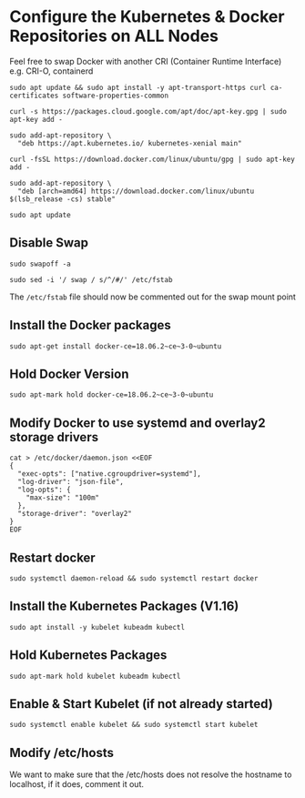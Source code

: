 # Configure the Kubernetes & Docker Repositories on ALL Nodes

Feel free to swap Docker with another CRI (Container Runtime Interface) e.g. CRI-O, containerd

```shell
sudo apt update && sudo apt install -y apt-transport-https curl ca-certificates software-properties-common
```

```shell
curl -s https://packages.cloud.google.com/apt/doc/apt-key.gpg | sudo apt-key add -
```

```shell
sudo add-apt-repository \
  "deb https://apt.kubernetes.io/ kubernetes-xenial main"
```

```shell
curl -fsSL https://download.docker.com/linux/ubuntu/gpg | sudo apt-key add -
```

```shell
sudo add-apt-repository \
  "deb [arch=amd64] https://download.docker.com/linux/ubuntu $(lsb_release -cs) stable"
```

```shell
sudo apt update
```

## Disable Swap

```shell
sudo swapoff -a

sudo sed -i '/ swap / s/^/#/' /etc/fstab
```

The `/etc/fstab` file should now be commented out for the swap mount point

## Install the Docker packages

```shell
sudo apt-get install docker-ce=18.06.2~ce~3-0~ubuntu
```

## Hold Docker Version

```shell
sudo apt-mark hold docker-ce=18.06.2~ce~3-0~ubuntu
```

## Modify Docker to use systemd and overlay2 storage drivers

```shell
cat > /etc/docker/daemon.json <<EOF
{
  "exec-opts": ["native.cgroupdriver=systemd"],
  "log-driver": "json-file",
  "log-opts": {
    "max-size": "100m"
  },
  "storage-driver": "overlay2"
}
EOF
```

## Restart docker

```shell
sudo systemctl daemon-reload && sudo systemctl restart docker
```

## Install the Kubernetes Packages (V1.16)

```shell
sudo apt install -y kubelet kubeadm kubectl
```

## Hold Kubernetes Packages

```shell
sudo apt-mark hold kubelet kubeadm kubectl
```

## Enable & Start Kubelet (if not already started)

```shell
sudo systemctl enable kubelet && sudo systemctl start kubelet
```

## Modify /etc/hosts

We want to make sure that the /etc/hosts does not resolve the hostname to localhost, if it does, comment it out.
